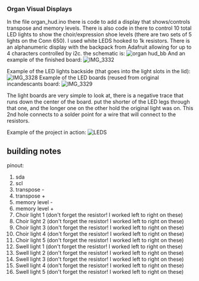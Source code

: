 ### Organ Visual Displays
In the file organ_hud.ino there is code to add a display that shows/controls transpose and memory levels. There is also code in there to control 10 total LED lights to show the 
choir/expression shoe levels (there are two sets of 5 lights on the Conn 650). I used white LEDS hooked to 1k resistors. There is an alphanumeric display with the backpack from 
Adafruit allowing for up to 4 characters controlled by i2c. the schematic is:
![organ hud_bb](https://github.com/user-attachments/assets/a2c15e7c-f992-4bb6-bf9f-63a95d42b7e1)
And an example of the finished board:
![IMG_3332](https://github.com/user-attachments/assets/de52af88-0158-450b-ab35-1989e2c1ddda)

Example of the LED lights backside (that goes into the light slots in the lid):
![IMG_3328](https://github.com/user-attachments/assets/353c611b-6a6c-427c-8ea6-7cafa41727fe)
Example of the LED boards (reused from original incandescants board:
![IMG_3329](https://github.com/user-attachments/assets/d44e98e5-64c6-4681-9cc3-bf5861b5dd1b)

The light boards are very simple to look at, there is a negative trace that runs down the center of the board. put the shorter of the LED legs through that one, and the longer one on the other hold the original light was on. This 2nd hole connects to a solder point for a wire that will connect to the resistors.


Example of the project in action:
![LEDS](https://github.com/user-attachments/assets/40538e42-6d7b-4d25-a2e5-88569426c560)

## building notes

pinout:
1. sda
2. scl
4. transpose -
5. transpose +
6. memory level -
7. memory level +
9. Choir light 1 (don't forget the resistor! I worked left to right on these)
10. Choir light 2 (don't forget the resistor! I worked left to right on these)
11. Choir light 3 (don't forget the resistor! I worked left to right on these)
12. Choir light 4 (don't forget the resistor! I worked left to right on these)
14. Choir light 5 (don't forget the resistor! I worked left to right on these)
15. Swell light 1 (don't forget the resistor! I worked left to right on these)
16. Swell light 2 (don't forget the resistor! I worked left to right on these)
17. Swell light 3 (don't forget the resistor! I worked left to right on these)
19. Swell light 4 (don't forget the resistor! I worked left to right on these)
20. Swell light 5 (don't forget the resistor! I worked left to right on these) 
